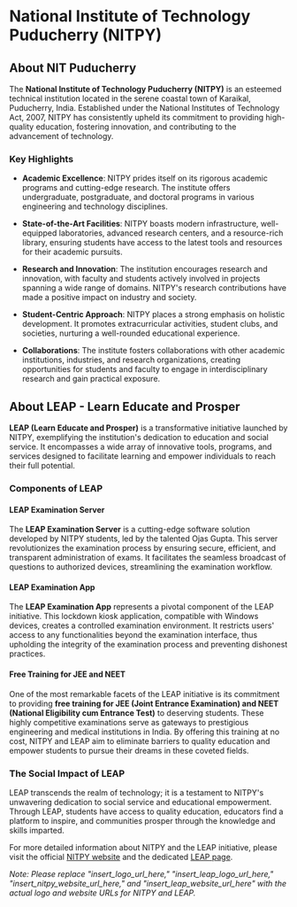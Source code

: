 # National Institute of Technology Puducherry (NITPY)

## About NIT Puducherry

The **National Institute of Technology Puducherry (NITPY)** is an esteemed technical institution located in the serene coastal town of Karaikal, Puducherry, India. Established under the National Institutes of Technology Act, 2007, NITPY has consistently upheld its commitment to providing high-quality education, fostering innovation, and contributing to the advancement of technology.

### Key Highlights

- **Academic Excellence**: NITPY prides itself on its rigorous academic programs and cutting-edge research. The institute offers undergraduate, postgraduate, and doctoral programs in various engineering and technology disciplines.

- **State-of-the-Art Facilities**: NITPY boasts modern infrastructure, well-equipped laboratories, advanced research centers, and a resource-rich library, ensuring students have access to the latest tools and resources for their academic pursuits.

- **Research and Innovation**: The institution encourages research and innovation, with faculty and students actively involved in projects spanning a wide range of domains. NITPY's research contributions have made a positive impact on industry and society.

- **Student-Centric Approach**: NITPY places a strong emphasis on holistic development. It promotes extracurricular activities, student clubs, and societies, nurturing a well-rounded educational experience.

- **Collaborations**: The institute fosters collaborations with other academic institutions, industries, and research organizations, creating opportunities for students and faculty to engage in interdisciplinary research and gain practical exposure.

## About LEAP - Learn Educate and Prosper



**LEAP (Learn Educate and Prosper)** is a transformative initiative launched by NITPY, exemplifying the institution's dedication to education and social service. It encompasses a wide array of innovative tools, programs, and services designed to facilitate learning and empower individuals to reach their full potential.

### Components of LEAP

#### LEAP Examination Server

The **LEAP Examination Server** is a cutting-edge software solution developed by NITPY students, led by the talented Ojas Gupta. This server revolutionizes the examination process by ensuring secure, efficient, and transparent administration of exams. It facilitates the seamless broadcast of questions to authorized devices, streamlining the examination workflow.

#### LEAP Examination App

The **LEAP Examination App** represents a pivotal component of the LEAP initiative. This lockdown kiosk application, compatible with Windows devices, creates a controlled examination environment. It restricts users' access to any functionalities beyond the examination interface, thus upholding the integrity of the examination process and preventing dishonest practices.

#### Free Training for JEE and NEET

One of the most remarkable facets of the LEAP initiative is its commitment to providing **free training for JEE (Joint Entrance Examination) and NEET (National Eligibility cum Entrance Test)** to deserving students. These highly competitive examinations serve as gateways to prestigious engineering and medical institutions in India. By offering this training at no cost, NITPY and LEAP aim to eliminate barriers to quality education and empower students to pursue their dreams in these coveted fields.

### The Social Impact of LEAP

LEAP transcends the realm of technology; it is a testament to NITPY's unwavering dedication to social service and educational empowerment. Through LEAP, students have access to quality education, educators find a platform to inspire, and communities prosper through the knowledge and skills imparted.

For more detailed information about NITPY and the LEAP initiative, please visit the official [NITPY website](insert_nitpy_website_url_here) and the dedicated [LEAP page](insert_leap_website_url_here).

*Note: Please replace "insert_logo_url_here," "insert_leap_logo_url_here," "insert_nitpy_website_url_here," and "insert_leap_website_url_here" with the actual logo and website URLs for NITPY and LEAP.*
